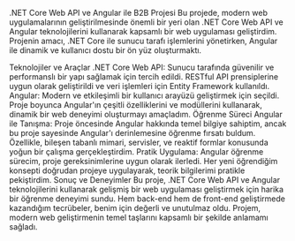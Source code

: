  .NET Core Web API ve Angular ile B2B
Projesi 
Bu projede, modern web uygulamalarının geliştirilmesinde önemli bir yeri olan .NET Core Web API ve Angular teknolojilerini kullanarak kapsamlı bir web uygulaması geliştirdim. Projenin amacı, .NET Core ile sunucu tarafı işlemlerini yönetirken, Angular ile dinamik ve kullanıcı dostu bir ön yüz oluşturmaktı.

Teknolojiler ve Araçlar
.NET Core Web API: Sunucu tarafında güvenilir ve performanslı bir yapı sağlamak için tercih edildi. RESTful API prensiplerine uygun olarak geliştirildi ve veri işlemleri için Entity Framework kullanıldı.
Angular: Modern ve etkileşimli bir kullanıcı arayüzü geliştirmek için seçildi. Proje boyunca Angular'ın çeşitli özelliklerini ve modüllerini kullanarak, dinamik bir web deneyimi oluşturmayı amaçladım.
Öğrenme Süreci
Angular ile Tanışma: Proje öncesinde Angular hakkında temel bilgiye sahiptim, ancak bu proje sayesinde Angular'ı derinlemesine öğrenme fırsatı buldum. Özellikle, bileşen tabanlı mimari, servisler, ve reaktif formlar konusunda yoğun bir çalışma gerçekleştirdim.
Pratik Uygulama: Angular öğrenme sürecim, proje gereksinimlerine uygun olarak ilerledi. Her yeni öğrendiğim konsepti doğrudan projeye uygulayarak, teorik bilgilerimi pratikle pekiştirdim.
Sonuç ve Deneyimler
Bu proje, .NET Core Web API ve Angular teknolojilerini kullanarak gelişmiş bir web uygulaması geliştirmek için harika bir öğrenme deneyimi sundu. Hem back-end hem de front-end geliştirmede kazandığım tecrübeler, benim için değerli ve unutulmaz oldu. Projem, modern web geliştirmenin temel taşlarını kapsamlı bir şekilde anlamamı sağladı.
